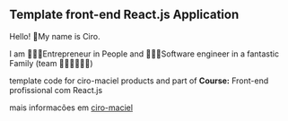 ## Template front-end React.js Application

Hello! 👋My name is Ciro.

I am 👨🏽‍🏫Entrepreneur in People and 👨🏽‍💻Software engineer in a fantastic Family (team 👨🏽👩🏻👦🏻)

template code for ciro-maciel products and part of **Course:** Front-end profissional com React.js

mais informacões em [ciro-maciel](https://ciro-maciel.me)
